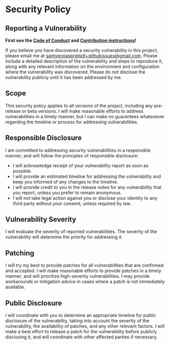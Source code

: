 # Security Policy

## Reporting a Vulnerability

**First see the [Code of Conduct](CODE_OF_CONDUCT.md) and [Contribution instructions](CONTRIBUTE.md)!**

If you believe you have discovered a security vulnerability in this project, please email me at <santyprojasprieto9+githubissues@gmail.com>. Please include a detailed description of the vulnerability and steps to reproduce it, along with any relevant information on the environment and configuration where the vulnerability was discovered. Please do not disclose the vulnerability publicly until it has been addressed by me.

## Scope
This security policy applies to all versions of the project, including any pre-release or beta versions. I will make reasonable efforts to address vulnerabilities in a timely manner, but I can make no guarantees whatsoever regarding the timeline or process for addressing vulnerabilities.

## Responsible Disclosure
I am committed to addressing security vulnerabilities in a responsible manner, and will follow the principles of responsible disclosure:

- I will acknowledge receipt of your vulnerability report as soon as possible.
- I will provide an estimated timeline for addressing the vulnerability and keep you informed of any changes to the timeline.
- I will provide credit to you in the release notes for any vulnerability that you report, unless you prefer to remain anonymous.
- I will not take legal action against you or disclose your identity to any third party without your consent, unless required by law.
## Vulnerability Severity
I will evaluate the severity of reported vulnerabilities. The severity of the vulnerability will determine the priority for addressing it.

## Patching
I will try my best to provide patches for all vulnerabilities that are confirmed and accepted. I will make reasonable efforts to provide patches in a timely manner, and will prioritize high-severity vulnerabilities. I may provide workarounds or mitigation advice in cases where a patch is not immediately available.

## Public Disclosure
I will coordinate with you to determine an appropriate timeline for public disclosure of the vulnerability, taking into account the severity of the vulnerability, the availability of patches, and any other relevant factors. I will make a best effort to release a patch for the vulnerability before publicly disclosing it, and will coordinate with other affected parties if necessary.